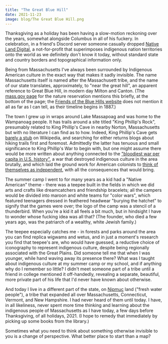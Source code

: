 ```yaml
---
title: "The Great Blue Hill"
date: 2021-11-23
image: blog/The Great Blue Hill.png
---
```

Thanksgiving as a holiday has been having a slow-motion reckoning over the years, somewhat alongside Columbus in all of his fuckery. In celebration, in a friend's Discord server someone casually dropped [Native Land Digital](https://native-land.ca/), a not-for-profit that superimposes indigenous nation territories onto the world as we definitely don't know it today, without standard state and country borders and topographical information only.

Being from Massachusetts I've always been surrounded by Indigenous American culture in the exact way that makes it sadly invisible. The name Massachusetts itself is named after the Massachusett tribe, and the name of our state translates, approximately, to "near the great hill", an apparent reference to Great Blue Hill, in modern day Milton and Canton. (The [mass.gov page](https://www.mass.gov/locations/blue-hills-reservation) for the nature reservation mentions this briefly, at the bottom of the page; the [Friends of the Blue Hills website](https://friendsofthebluehills.org/learn/about-the-blue-hills/) does not mention it all as far as I can tell, as their timeline begins in 1887.)

The town I grew up in wraps around Lake Massapoag and was home to the Wampanoag people. It has trails around a site titled "King Phillip's Rock", presumably related to King Phillip's Cave in nearby Norton, Massachusetts but with no literature I can find as to how. Indeed, King Phillip's Cave gets [barely a stub](https://www.wikiwand.com/en/King_Phillip%27s_Cave_(Massachusetts)) on Wikipedia, and searching for either returns blogs about hiking trails first and foremost. Admittedly the latter has tenuous and small significance to King Phillip's War to begin with, but one might assume there would be more written about anything connected to the ["bloodiest war per capita in U.S. history"](https://www.history.com/topics/native-american-history/king-philips-war), a war that destroyed indigenous culture in the area brutally, and which laid the ground work for American colonists to [think of themselves as independent](https://books.google.com/books?id=eHJ0AAAAMAAJ), with all the consequences that would bring.

The summer camp I went to for many years as a kid had a "Native American" theme  - there was a teepee built in the fields in which we did arts and crafts like dreamcatchers and friendship bracelets; all the campers would be divided into maroon and white teams for "color wars", which featured teenagers dressed in feathered headwear "burying the hatchet" to signify that the games were over; the logo of the camp was a stencil of a thunderbird. When you're a kid it all feels a bit much, but in hindsight I have to wonder whose fucking idea was all that? (The founder, who died a few years ago, was the patriarch of a wealthy, white Jewish family.)

The teepee especially catches me - in forests and parks around the area you can find replica wigwams and wetus, and in just a moment's research you find that teepee's are, who would have guessed, a reductive choice of iconography to represent indigenous culture, despite being regionally associated with the Great Plains. Did someone tell me that when I was younger, while hand waving away its presence there? What was I taught about indigenous culture at my summer camp or my school, and if anything why do I remember so little? I didn't meet someone part of a tribe until a friend in college mentioned it off-handedly, revealing a separate, beautiful, more private part of his life that I'd never have known about otherwise.

And today I live in a different part of the state, on [Nipmuc](https://www.nipmucnation.org/our-history) land ("fresh water people"), a tribe that expanded all over Massachusetts, Connecticut, Vermont, and New Hampshire. I had never heard of them until today. I have, in all likeliness, never spent more time thinking and learning about the indigenous people of Massachusetts as I have today, a few days before Thanksgiving, of all holidays, 2021. (I hope to remedy that immediately by picking up some books from the library.)

Sometimes what you need to think about something otherwise invisible to you is a change of perspective. What better place to start than a map?



